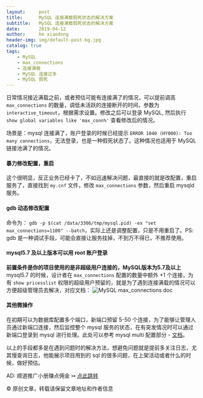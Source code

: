 ```yaml
---
layout:     post
title:      MySQL 连接满载假死状态的解决方案
subtitle:   MySQL 连接满载假死状态的解决方案
date:       2019-04-12
author:     he xiaodong
header-img: img/default-post-bg.jpg
catalog: true
tags:
    - MySQL
    - max_connections
    - 连接满载
    - MySQL 连接过多
    - MySQL 假死
---
```


日常情况接近满载之前，或者预估可能有连接满了的情况，可以提前调高 `max_connections` 的数量，调低未活跃的连接断开的时间，参数为`interactive_timeout`，根据需求设置。修改之后可以登录 MySQL, 然后执行`show global variables like 'max_conn%'` 查看修改后的情况。

场景是：mysql 连接满了，账户登录的时候已经提示 `ERROR 1040 (HY000): Too many connections`，无法登录，也是一种假死状态了。这种情况也适用于 MySQL 链接池满了的情况。

#### 暴力修改配置，重启
这个很明显，反正业务已经卡了，不如迅速解决问题，最直接的就是改配置，重启服务了，直接找到 `my.cnf` 文件，修改 `max_connections` 参数，然后重启 mysqld 服务。

#### gdb 动态修改配置
命令为： `gdb -p $(cat /data/3306/tmp/mysql.pid) -ex "set max_connections=1100" --batch`，实际上还是调整配置，只是不用重启了。PS: gdb 是一种调试手段，可能会直接让服务挂掉，不到万不得已，不推荐使用。

#### mysql5.7 及以上版本可以用 root 账户登录
**前置条件是你的项目使用的是非超级用户连接的，MySQL版本为5.7及以上** <br />
mysql5.7 的时候，设计者在 `max_connections` 配置的数量中额外 +1 个连接，为有 `show pricesslist` 权限的超级用户预留的，就是为了遇到连接满载的情况可以方便超级管理员去解决，对应文档：
![MySQL max_connections doc](https://alpha2016.github.io/img/2019-04-12-mysql-max-connections-doc.jpg "MySQL max_connections doc")


#### 其他微操作
在初期可以为数据库配置多个端口，新端口预留 5-50 个连接，为了能够让管理人员通过新端口连接，然后监控整个 mysql 服务的状态，在有突发情况时可以通过新端口登录到 mysql 进行处理。此处可以参考 mysql multi 配置部分 - [文档](https://dev.mysql.com/doc/refman/8.0/en/mysqld-multi.html)。

以上的手段都多是在遇到问题时的解决方法，想避免问题就是提前多关注日志，尤其慢查询日志，他能展示项目用到的 sql 的很多问题，在上架活动或者什么的时候，做好预估。

AD: 顺道推广小册赚点佣金 ↣ [点此跳转](https://alpha2016.github.io/2019/04/01/%E6%8E%A8%E8%8D%90%E5%87%A0%E4%B8%AA%E4%B8%8D%E9%94%99%E7%9A%84%E6%95%99%E7%A8%8B%E5%B0%8F%E5%86%8C/ "MySQL InnoDB教程小册")

© 原创文章，转载请保留文章地址和作者信息
